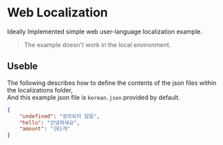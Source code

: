 # Web Localization
Ideally Implemented simple web user-language localization example.

> The example doesn't work in the local environment.

## Useble
The following describes how to define the contents of the json files within the localizations folder, <br />
And this example json file is `korean.json` provided by default.
```json
{
    "undefined": "정의되지 않음",
    "hello": "안녕하세요",
    "amount": "{0}개"
}
```
